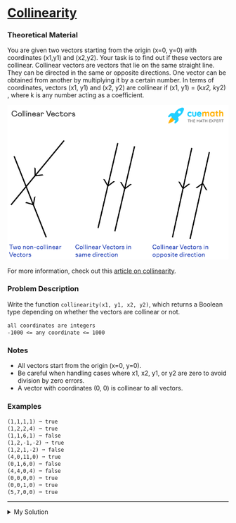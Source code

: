 # [Collinearity](https://www.codewars.com/kata/65ba420888906c1f86e1e680/)

### Theoretical Material

You are given two vectors starting from the origin (x=0, y=0) with coordinates (x1,y1) and (x2,y2). Your task is to find
out if these vectors are collinear. Collinear vectors are vectors that lie on the same straight line. They can be
directed in the same or opposite directions. One vector can be obtained from another by multiplying it by a certain
number. In terms of coordinates, vectors (x1, y1) and (x2, y2) are collinear if (x1, y1) = (k*x2, k*y2) , where k is any
number acting as a coefficient.

![collinear vectors](/images/collinear_vectors.png)

For more information, check out this [article on collinearity](https://www.cuemath.com/geometry/collinear-vectors/).

### Problem Description

Write the function `collinearity(x1, y1, x2, y2)`, which returns a Boolean type depending on whether the vectors are
collinear or not.

```
all coordinates are integers
-1000 <= any coordinate <= 1000
```

### Notes

- All vectors start from the origin (x=0, y=0).
- Be careful when handling cases where x1, x2, y1, or y2 are zero to avoid division by zero errors.
- A vector with coordinates (0, 0) is collinear to all vectors.

### Examples

```
(1,1,1,1) ➞ true
(1,2,2,4) ➞ true
(1,1,6,1) ➞ false
(1,2,-1,-2) ➞ true
(1,2,1,-2) ➞ false
(4,0,11,0) ➞ true
(0,1,6,0) ➞ false
(4,4,0,4) ➞ false
(0,0,0,0) ➞ true
(0,0,1,0) ➞ true
(5,7,0,0) ➞ true
```

---

<details><summary>My Solution</summary>

```js
function collinearity(x1, y1, x2, y2) {
  return x1 * y2 === y1 * x2
}
```

</details>
